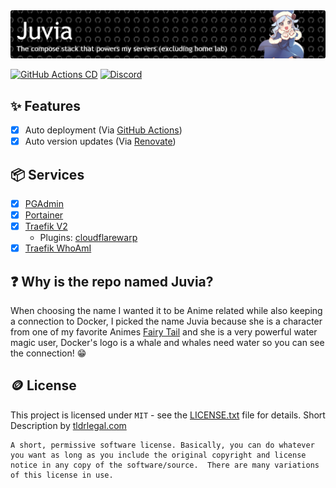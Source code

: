 <a href="https://wolfyta.moe">
  <img src="./.github/assets/banner-01.png" alt="@TeamWolfyta/Juvia" />
</a>

[![GitHub Actions CD](https://github.com/teamwolfyta/juvia/workflows/Deploy/badge.svg)](https://github.com/teamwolfyta/juvia/actions) [![Discord](https://img.shields.io/discord/645356291748921377?color=5865F2&logo=discord&logoColor=white)](https://discord.gg/eYkJdhTvvG)

## ✨ Features

- [x] Auto deployment (Via [GitHub Actions](https://github.com/features/actions))
- [x] Auto version updates (Via [Renovate](https://renovatebot.com))

## 📦 Services

- [x] [PGAdmin](./services/pgadmin.yaml)
- [x] [Portainer](./services/portainer.yaml)
- [x] [Traefik V2](./services/traefik.yaml)
  - Plugins: [cloudflarewarp](https://github.com/BetterCorp/cloudflarewarp)
- [x] [Traefik WhoAmI](./services/whoami.yaml)

## ❓ Why is the repo named Juvia?

When choosing the name I wanted it to be Anime related while also keeping a connection to Docker, I picked the name Juvia because she is a character from one of my favorite Animes [Fairy Tail](https://myanimelist.net/anime/35972/Fairy_Tail__Final_Series) and she is a very powerful water magic user, Docker's logo is a whale and whales need water so you can see the connection! 😁

## 🪙 License

This project is licensed under `MIT` - see the [LICENSE.txt](./LICENSE.txt) file for details. Short Description by [tldrlegal.com](https://www.tldrlegal.com/license/mit-license)

```
A short, permissive software license. Basically, you can do whatever you want as long as you include the original copyright and license notice in any copy of the software/source.  There are many variations of this license in use.
```
